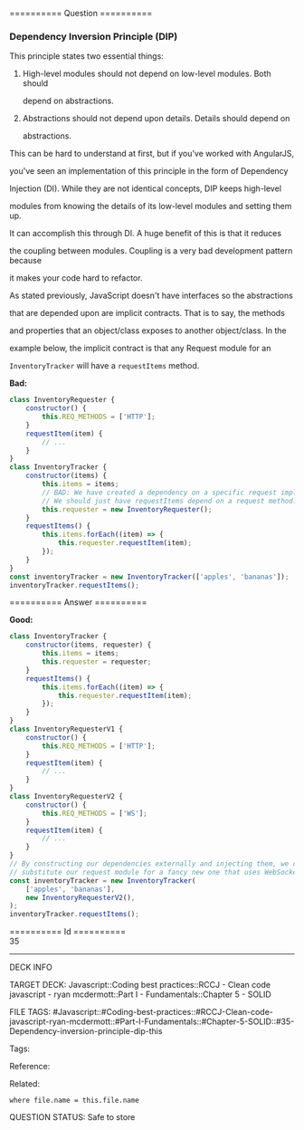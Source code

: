 ========== Question ==========  

### Dependency Inversion Principle (DIP)

This principle states two essential things:

1. High-level modules should not depend on low-level modules. Both should

    depend on abstractions.

2. Abstractions should not depend upon details. Details should depend on

    abstractions.

This can be hard to understand at first, but if you've worked with AngularJS,

you've seen an implementation of this principle in the form of Dependency

Injection (DI). While they are not identical concepts, DIP keeps high-level

modules from knowing the details of its low-level modules and setting them up.

It can accomplish this through DI. A huge benefit of this is that it reduces

the coupling between modules. Coupling is a very bad development pattern because

it makes your code hard to refactor.

As stated previously, JavaScript doesn't have interfaces so the abstractions

that are depended upon are implicit contracts. That is to say, the methods

and properties that an object/class exposes to another object/class. In the

example below, the implicit contract is that any Request module for an

`InventoryTracker` will have a `requestItems` method.

**Bad:**

```javascript
class InventoryRequester {
    constructor() {
        this.REQ_METHODS = ['HTTP'];
    }
    requestItem(item) {
        // ...
    }
}
class InventoryTracker {
    constructor(items) {
        this.items = items;
        // BAD: We have created a dependency on a specific request implementation.
        // We should just have requestItems depend on a request method: `request`
        this.requester = new InventoryRequester();
    }
    requestItems() {
        this.items.forEach((item) => {
            this.requester.requestItem(item);
        });
    }
}
const inventoryTracker = new InventoryTracker(['apples', 'bananas']);
inventoryTracker.requestItems();
```  

========== Answer ==========  

**Good:**

```javascript
class InventoryTracker {
    constructor(items, requester) {
        this.items = items;
        this.requester = requester;
    }
    requestItems() {
        this.items.forEach((item) => {
            this.requester.requestItem(item);
        });
    }
}
class InventoryRequesterV1 {
    constructor() {
        this.REQ_METHODS = ['HTTP'];
    }
    requestItem(item) {
        // ...
    }
}
class InventoryRequesterV2 {
    constructor() {
        this.REQ_METHODS = ['WS'];
    }
    requestItem(item) {
        // ...
    }
}
// By constructing our dependencies externally and injecting them, we can easily
// substitute our request module for a fancy new one that uses WebSockets.
const inventoryTracker = new InventoryTracker(
    ['apples', 'bananas'],
    new InventoryRequesterV2(),
);
inventoryTracker.requestItems();
```

========== Id ==========  
35

---

DECK INFO

TARGET DECK: Javascript::Coding best practices::RCCJ - Clean code javascript - ryan mcdermott::Part I - Fundamentals::Chapter 5 - SOLID

FILE TAGS: #Javascript::#Coding-best-practices::#RCCJ-Clean-code-javascript-ryan-mcdermott::#Part-I-Fundamentals::#Chapter-5-SOLID::#35-Dependency-inversion-principle-dip-this

Tags:

Reference:

Related:

```dataview
where file.name = this.file.name
```
QUESTION STATUS: Safe to store
